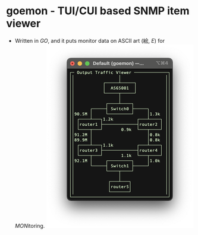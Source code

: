 # goemon - TUI/CUI based SNMP item viewer
- Written in *GO*, and it puts monitor data on ASCII art (絵, *E*) for *MON*itoring.
![sample](https://github.com/jp7fkf/goemon/raw/main/img/output.png)
